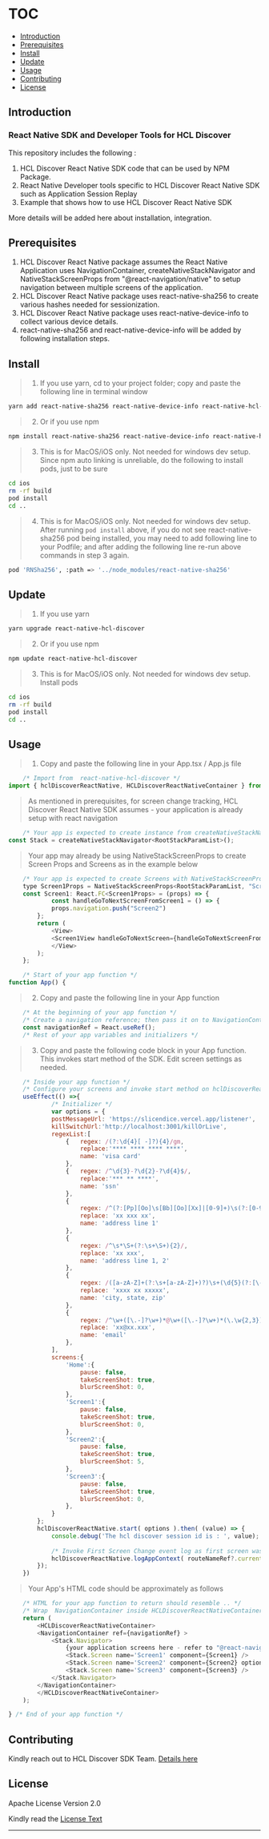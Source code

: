 # TOC

- [Introduction](#introduction)
- [Prerequisites](#prerequisites)
- [Install](#install)
- [Update](#update)
- [Usage](#usage)
- [Contributing](#contributing)
- [License](#license)

## Introduction

### React Native SDK and Developer Tools for HCL Discover

This repository includes the following : 

1. HCL Discover React Native SDK code that can be used by NPM Package.
2. React Native Developer tools specific to HCL Discover React Native SDK such as Application Session Replay
3. Example that shows how to use HCL Discover React Native SDK

More details will be added here about installation, integration.


## Prerequisites

1. HCL Discover React Native package assumes the React Native Application uses NavigationContainer, createNativeStackNavigator and NativeStackScreenProps from "@react-navigation/native" to setup navigation between multiple screens of the application.
2. HCL Discover React Native package uses react-native-sha256 to create various hashes needed for sessionization.
3. HCL Discover React Native package uses react-native-device-info to collect various device details.
4. react-native-sha256 and react-native-device-info will be added by following installation steps.

## Install

> 1. If you use yarn, cd to your project folder; copy and paste the following line in terminal window

```sh
yarn add react-native-sha256 react-native-device-info react-native-hcl-discover 
```

> 2. Or if you use npm

```sh
npm install react-native-sha256 react-native-device-info react-native-hcl-discover 
```

> 3. This is for MacOS/iOS only. Not needed for windows dev setup. Since npm auto linking is unreliable, do the following to install pods, just to be sure

```sh
cd ios
rm -rf build
pod install
cd ..
```

> 4. This is for MacOS/iOS only. Not needed for windows dev setup. After running ```pod install``` above, if you do not see react-native-sha256 pod being installed, you may need to add following line to your Podfile; and after adding the following line re-run above commands in step 3 again.

```sh
pod 'RNSha256', :path => '../node_modules/react-native-sha256'
```

## Update

> 1. If you use yarn

```sh
yarn upgrade react-native-hcl-discover 
```

> 2. Or if you use npm

```sh
npm update react-native-hcl-discover 
```

> 3. This is for MacOS/iOS only. Not needed for windows dev setup. Install pods

```sh
cd ios
rm -rf build
pod install
cd ..
```


## Usage

> 1. Copy and paste the following line in your App.tsx / App.js file

```js
    /* Import from  react-native-hcl-discover */
import { hclDiscoverReactNative, HCLDiscoverReactNativeContainer } from 'react-native-hcl-discover';
```

> As mentioned in prerequisites, for screen change tracking, HCL Discover React Native SDK assumes - your application is already setup with react navigation

```js
    /* Your app is expected to create instance from createNativeStackNavigator needed to create Navigation Stack later */
const Stack = createNativeStackNavigator<RootStackParamList>();
```

> Your app may already be using NativeStackScreenProps to create Screen Props and Screens as in the example below

```js
    /* Your app is expected to create Screens with NativeStackScreenProps. For example - */
	type Screen1Props = NativeStackScreenProps<RootStackParamList, "Screen1">;
	const Screen1: React.FC<Screen1Props> = (props) => {
  			const handleGoToNextScreenFromScreen1 = () => {
    		props.navigation.push("Screen2")
   		};
		return (
			<View>
			<Screen1View handleGoToNextScreen={handleGoToNextScreenFromScreen1}></Screen1View>
			</View>
		);
	};
```

```js
    /* Start of your app function */
function App() {
```

> 2. Copy and paste the following line in your App function

```js
    /* At the beginning of your app function */
    /* Create a navigation reference; then pass it on to NavigationContainer as a ref */
    const navigationRef = React.useRef();
    /* Rest of your app variables and initializers */
```
> 3. Copy and paste the following code block in your App function. This invokes start method of the SDK. Edit screen settings as needed.

```js
    /* Inside your app function */
    /* Configure your screens and invoke start method on hclDiscoverReactNative */
    useEffect(() =>{
            /* Initializer */
            var options = {
            postMessageUrl: 'https://slicendice.vercel.app/listener', 
            killSwitchUrl:'http://localhost:3001/killOrLive',
            regexList:[
                {   regex: /(?:\d{4}[ -]?){4}/gm,
                    replace:'**** **** **** ****',
                    name: 'visa card'
                },
                {   regex: /^\d{3}-?\d{2}-?\d{4}$/,
                    replace:'*** ** ****',
                    name: 'ssn'
                },
                {
                    regex: /^(?:[Pp][Oo]\s[Bb][Oo][Xx]|[0-9]+)\s(?:[0-9A-Za-z\.'#]|[^\S\r\n])+/,
                    replace: 'xx xxx xx',
                    name: 'address line 1'
                },
                {
                    regex: /^\s*\S+(?:\s+\S+){2}/,
                    replace: 'xx xxx',
                    name: 'address line 1, 2'
                },
                {
                    regex: /([a-zA-Z]+(?:\s+[a-zA-Z]+)?)\s+(\d{5}(?:[\-]\d{4})?)/,
                    replace: 'xxxx xx xxxxx',
                    name: 'city, state, zip'
                },
                {
                    regex: /^\w+([\.-]?\w+)*@\w+([\.-]?\w+)*(\.\w{2,3})+$/,
                    replace: 'xx@xx.xxx',
                    name: 'email'
                },
            ],
            screens:{
                'Home':{
                    pause: false,
                    takeScreenShot: true,
                    blurScreenShot: 0,
                },
                'Screen1':{
                    pause: false,
                    takeScreenShot: true,
                    blurScreenShot: 0,
                },
                'Screen2':{
                    pause: false,
                    takeScreenShot: true,
                    blurScreenShot: 5,
                },
                'Screen3':{
                    pause: false,
                    takeScreenShot: true,
                    blurScreenShot: 0,
                },
            }
        };
        hclDiscoverReactNative.start( options ).then( (value) => {
            console.debug('The hcl discover session id is : ', value);
            
            /* Invoke First Screen Change event log as first screen was invoked well before HCL Discover React Native SDK booted */
            hclDiscoverReactNative.logAppContext( routeNameRef?.current? routeNameRef?.current : 'Home', '' ).then( resolve => {}, reject => {});
        });
    })
```

> Your App's HTML code should be approximately as follows

```js
    /* HTML for your app function to return should resemble .. */
    /* Wrap  NavigationContainer inside HCLDiscoverReactNativeContainer and setup ref={navigationRef} */
	return (
		<HCLDiscoverReactNativeContainer>
		<NavigationContainer ref={navigationRef} >
			<Stack.Navigator>
				{your application screens here - refer to "@react-navigation/native" documentation}
				<Stack.Screen name='Screen1' component={Screen1} />
				<Stack.Screen name='Screen2' component={Screen2} options={{ title: 'Screen Two' }}/>
				<Stack.Screen name='Screen3' component={Screen3} />
			</Stack.Navigator>
		</NavigationContainer>
		</HCLDiscoverReactNativeContainer>
	);
```

```js
} /* End of your app function */
```

## Contributing

Kindly reach out to HCL Discover SDK Team.
[Details here](CONTRIBUTING.md)

## License

Apache License Version 2.0

Kindly read the [License Text](LICENSE)

---

